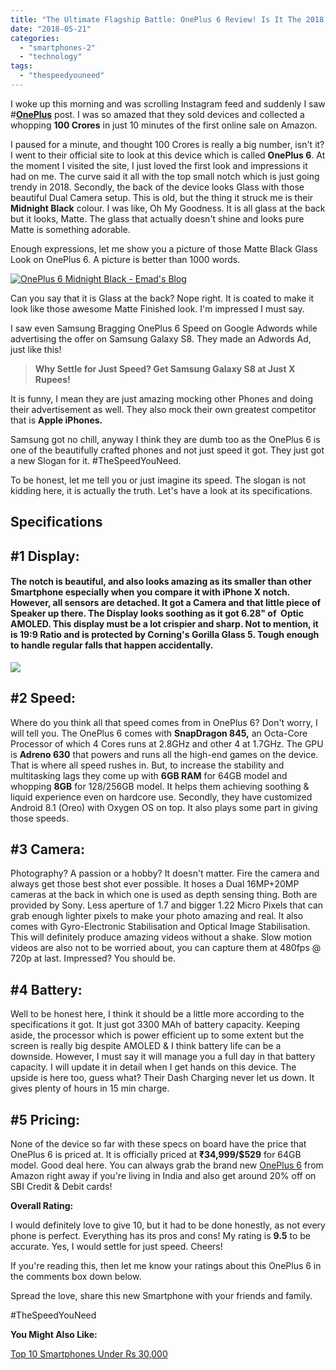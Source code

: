 ```yaml
---
title: "The Ultimate Flagship Battle: OnePlus 6 Review! Is It The 2018 Killer Smartphone?"
date: "2018-05-21"
categories: 
  - "smartphones-2"
  - "technology"
tags: 
  - "thespeedyouneed"
---
```


I woke up this morning and was scrolling Instagram feed and suddenly I saw #**[OnePlus](http://instagram.com/oneplus_india)** post. I was so amazed that they sold devices and collected a whopping **100 Crores** in just 10 minutes of the first online sale on Amazon.

  
I paused for a minute, and thought 100 Crores is really a big number, isn't it? I went to their official site to look at this device which is called **OnePlus 6**. At the moment I visited the site, I just loved the first look and impressions it had on me. The curve said it all with the top small notch which is just going trendy in 2018. Secondly, the back of the device looks Glass with those beautiful Dual Camera setup. This is old, but the thing it struck me is their **Midnight Black** colour. I was like, Oh My Goodness. It is all glass at the back but it looks, Matte. The glass that actually doesn't shine and looks pure Matte is something adorable.

Enough expressions, let me show you a picture of those Matte Black Glass Look on OnePlus 6. A picture is better than 1000 words.

[![OnePlus 6 Midnight Black - Emad's Blog](posts/2018/05/images/download.jpg "Picture Courtesy: PhoneArena")](https://1.bp.blogspot.com/-k-Ug-SARyfk/WwNECeMYHMI/AAAAAAAAQq8/vcb6ffFot5wYSF3WArmWqKK5eu-i9nR6wCLcBGAs/s1600/download.jpg)

Can you say that it is Glass at the back? Nope right. It is coated to make it look like those awesome Matte Finished look. I'm impressed I must say.

I saw even Samsung Bragging OnePlus 6 Speed on Google Adwords while advertising the offer on Samsung Galaxy S8. They made an Adwords Ad, just like this!

> **Why Settle for Just Speed? Get Samsung Galaxy S8 at Just X Rupees!**

It is funny, I mean they are just amazing mocking other Phones and doing their advertisement as well. They also mock their own greatest competitor that is **Apple iPhones.**

Samsung got no chill, anyway I think they are dumb too as the OnePlus 6 is one of the beautifully crafted phones and not just speed it got. They just got a new Slogan for it. #TheSpeedYouNeed.

To be honest, let me tell you or just imagine its speed. The slogan is not kidding here, it is actually the truth. Let's have a look at its specifications.

## Specifications

## #1 Display: 

#### The notch is beautiful, and also looks amazing as its smaller than other Smartphone especially when you compare it with iPhone X notch. However, all sensors are detached. It got a Camera and that little piece of Speaker up there. The Display looks soothing as it got 6.28" of  Optic AMOLED. This display must be a lot crispier and sharp. Not to mention, it is 19:9 Ratio and is protected by Corning's Gorilla Glass 5. Tough enough to handle regular falls that happen accidentally.

[![](posts/2018/05/images/oneplus-6-5.jpg)](https://4.bp.blogspot.com/-mpG4dcH1E9g/WwNNB78YY9I/AAAAAAAAQrI/5jMhc-hbVdcDQqeLR_R5K3nset6D5Y9GACLcBGAs/s1600/oneplus-6-5.jpg)

## #2 Speed:

Where do you think all that speed comes from in OnePlus 6? Don't worry, I will tell you. The OnePlus 6 comes with **SnapDragon 845,** an Octa-Core Processor of which 4 Cores runs at 2.8GHz and other 4 at 1.7GHz. The GPU is **Adreno 630** that powers and runs all the high-end games on the device. That is where all speed rushes in. But, to increase the stability and multitasking lags they come up with **6GB RAM** for 64GB model and whopping **8GB** for 128/256GB model. It helps them achieving soothing & liquid experience even on hardcore use. Secondly, they have customized Android 8.1 (Oreo) with Oxygen OS on top. It also plays some part in giving those speeds.

## #3 Camera: 

Photography? A passion or a hobby? It doesn't matter. Fire the camera and always get those best shot ever possible. It hoses a Dual 16MP+20MP cameras at the back in which one is used as depth sensing thing. Both are provided by Sony. Less aperture of 1.7 and bigger 1.22 Micro Pixels that can grab enough lighter pixels to make your photo amazing and real. It also comes with Gyro-Electronic Stabilisation and Optical Image Stabilisation. This will definitely produce amazing videos without a shake. Slow motion videos are also not to be worried about, you can capture them at 480fps @ 720p at last. Impressed? You should be.

## #4 Battery:

Well to be honest here, I think it should be a little more according to the specifications it got. It just got 3300 MAh of battery capacity. Keeping aside, the processor which is power efficient up to some extent but the screen is really big despite AMOLED & I think battery life can be a downside. However, I must say it will manage you a full day in that battery capacity. I will update it in detail when I get hands on this device. The upside is here too, guess what? Their Dash Charging never let us down. It gives plenty of hours in 15 min charge.

## #5 Pricing:

None of the device so far with these specs on board have the price that OnePlus 6 is priced at. It is officially priced at **₹34,999/$529** for 64GB model. Good deal here. You can always grab the brand new [OnePlus 6](https://amzn.to/2x0Z3kF) from Amazon right away if you're living in India and also get around 20% off on SBI Credit & Debit cards!

**Overall Rating:**

I would definitely love to give 10, but it had to be done honestly, as not every phone is perfect. Everything has its pros and cons! My rating is **9.5** to be accurate. Yes, I would settle for just speed. Cheers!

If you're reading this, then let me know your ratings about this OnePlus 6 in the comments box down below.

Spread the love, share this new Smartphone with your friends and family. 

#TheSpeedYouNeed

**You Might Also Like:**

[Top 10 Smartphones Under Rs 30,000](https://sastaeinstein.com/2019/04/top-10-smartphones-under-30000.html)
